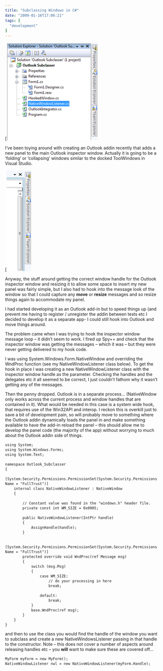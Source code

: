 ```yaml
---
title: "Subclassing Windows in C#"
date: "2009-01-16T17:06:21"
tags: [
  "development"
]
---
```

[![image](/assets/images/subclassing-windows-in-c-image_thumb_1.png)

I’ve been toying around with creating an Outlook addin recently that adds a new panel to the main Outlook inspector window. Actually it is going to be a ‘folding’ or ‘collapsing’ windows similar to the docked ToolWindows in Visual Studio.

[![image](/assets/images/subclassing-windows-in-c-image_thumb_2.png)

Anyway, the stuff around getting the correct window handle for the Outlook inspector window and resizing it to allow some space to insert my new panel was fairly simple, but I also had to hook into the message look of the window so that I could capture any **move** or **resize** messages and so resize things again to accommodate my panel.

I had started developing it as an Outlook add-in but to speed things up (and prevent me having to register / unregister the addin between tests etc I decided to develop it as a separate app- I could still hook into Outlook and move things around.

The problem came when I was trying to hook the inspector window message loop – it didn’t seem to work. I fired up Spy++ and check that the inspector window was getting the messages – which it was – but they were never getting delivered to my hook code.

I was using System.Windows.Form.NativeWindow and overriding the WndProc function (see my NativeWindowListener class below). To get the hook in place I was creating a new NativeWindowListener class with the inspector window handle as the parameter. Checking the handles and the delegates etc it all seemed to be correct, I just couldn’t fathom why it wasn’t getting any of the messages.

Then the penny dropped. Outlook is in a separate process… (NativeWindow only works across the current process and window handles that are contained in it). What would be needed in this case is a system wide hook, that requires use of the Win32API and interop. I reckon this is overkill just to save a bit of development pain, so will probably move to something where the Outlook addin dynamically loads the panel in and make something available to have the add-in reload the panel – this should allow me to develop the panel code (the majority of the app) without worrying to much about the Outlook addin side of things.

```
using System;
using System.Windows.Forms;
using System.Text;

namespace Outlook_Subclasser
{
    [System.Security.Permissions.PermissionSet(System.Security.Permissions.SecurityAction.Demand, Name = "FullTrust")]
    internal class NativeWindowListener : NativeWindow
    {

        // Constant value was found in the "windows.h" header file.
        private const int WM_SIZE = 0x0005;

        public NativeWindowListener(IntPtr handle)
        {
            AssignHandle(handle);
        }

        [System.Security.Permissions.PermissionSet(System.Security.Permissions.SecurityAction.Demand, Name = "FullTrust")]
        protected override void WndProc(ref Message msg)
        {
            switch (msg.Msg)
            {
                case WM_SIZE:
                    // do your processing in here
                    break;

                default:
                    break;
            }
            base.WndProc(ref msg);
        }
    }
}
```

and then to use the class you would find the handle of the window you want to subclass and create a new NativeWindowsListener passing in that handle to the constructor. Note – this does not cover a number of aspects around releasing handles etc – you **will** want to make sure these are covered off…

```
MyForm myForm = new MyForm();
NativeWindowListener nwl = new NativeWindowListener(myForm.Handle);
```
